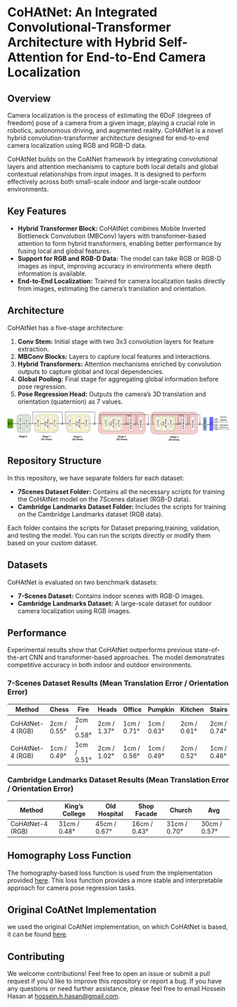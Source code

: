 # CoHAtNet: An Integrated Convolutional-Transformer Architecture with Hybrid Self-Attention for End-to-End Camera Localization

## Overview
Camera localization is the process of estimating the 6DoF (degrees of freedom) pose of a camera from a given image, playing a crucial role in robotics, autonomous driving, and augmented reality. CoHAtNet is a novel hybrid convolution-transformer architecture designed for end-to-end camera localization using RGB and RGB-D data. 

CoHAtNet builds on the CoAtNet framework by integrating convolutional layers and attention mechanisms to capture both local details and global contextual relationships from input images. It is designed to perform effectively across both small-scale indoor and large-scale outdoor environments.

## Key Features
- **Hybrid Transformer Block:** CoHAtNet combines Mobile Inverted Bottleneck Convolution (MBConv) layers with transformer-based attention to form hybrid transformers, enabling better performance by fusing local and global features.
- **Support for RGB and RGB-D Data:** The model can take RGB or RGB-D images as input, improving accuracy in environments where depth information is available.
- **End-to-End Localization:** Trained for camera localization tasks directly from images, estimating the camera’s translation and orientation.

## Architecture
CoHAtNet has a five-stage architecture:
1. **Conv Stem:** Initial stage with two 3x3 convolution layers for feature extraction.
2. **MBConv Blocks:** Layers to capture local features and interactions.
3. **Hybrid Transformers:** Attention mechanisms enriched by convolution outputs to capture global and local dependencies.
4. **Global Pooling:** Final stage for aggregating global information before pose regression.
5. **Pose Regression Head:** Outputs the camera’s 3D translation and orientation (quaternion) as 7 values.

![CoHAtNet Architecture](https://github.com/Husseinhhameed/CoHAtNet/blob/main/CoHAtNet.png)



## Repository Structure
In this repository, we have separate folders for each dataset:
- **7Scenes Dataset Folder:** Contains all the necessary scripts for training the CoHAtNet model on the 7Scenes dataset (RGB-D data).
- **Cambridge Landmarks Dataset Folder:** Includes the scripts for training on the Cambridge Landmarks dataset (RGB data).

Each folder contains the scripts for Dataset preparing,training, validation, and testing the model. You can run the scripts directly or modify them based on your custom dataset.



## Datasets
CoHAtNet is evaluated on two benchmark datasets:
- **7-Scenes Dataset:** Contains indoor scenes with RGB-D images.
- **Cambridge Landmarks Dataset:** A large-scale dataset for outdoor camera localization using RGB images.

## Performance
Experimental results show that CoHAtNet outperforms previous state-of-the-art CNN and transformer-based approaches. The model demonstrates competitive accuracy in both indoor and outdoor environments.
### 7-Scenes Dataset Results (Mean Translation Error / Orientation Error)

| Method                | Chess | Fire | Heads | Office | Pumpkin | Kitchen | Stairs | Avg  |
|-----------------------|-------|------|-------|--------|---------|---------|--------|------|
| CoHAtNet-4 (RGB)      | 2cm / 0.55° | 2cm / 0.58° | 2cm / 1.37° | 1cm / 0.71° | 1cm / 0.63° | 2cm / 0.61° | 2cm / 0.74° | 2cm / 0.74° |
| CoHAtNet-4 (RGB)      | 1cm / 0.49° | 1cm / 0.51° | 2cm / 1.02° | 1cm / 0.56° | 1cm / 0.49° | 2cm / 0.52° | 1cm / 0.46° | 1cm / 0.57° |

### Cambridge Landmarks Dataset Results (Mean Translation Error / Orientation Error)

| Method                | King’s College | Old Hospital | Shop Facade | Church | Avg  |
|-----------------------|----------------|--------------|-------------|--------|------|
| CoHAtNet-4 (RGB)      | 31cm / 0.48° | 45cm / 0.67° | 16cm / 0.43° | 31cm / 0.70° | 30cm / 0.57° |


## Homography Loss Function
The homography-based loss function is used from the implementation provided [here](https://github.com/clementinboittiaux/homography-loss-function/blob/main/utils.py). This loss function provides a more stable and interpretable approach for camera pose regression tasks.

## Original CoAtNet Implementation
we used the original CoAtNet implementation, on which CoHAtNet is based,  it can be found [here](https://github.com/chinhsuanwu/coatnet-pytorch).

## Contributing
We welcome contributions! Feel free to open an issue or submit a pull request if you'd like to improve this repository or report a bug.
If you have any questions or need further assistance, please feel free to email Hossein Hasan at hossein.h.hasan@gmail.com.
